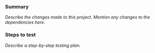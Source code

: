 ### Summary
_Describe the changes made to this project. Mention any changes to the dependencies here._

### Steps to test
_Describe a step-by-step testing plan._
